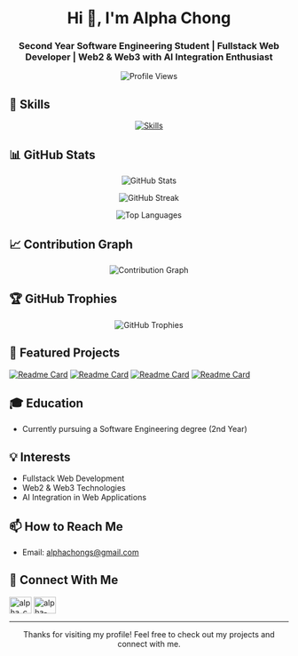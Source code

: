 <h1 align="center">Hi 👋, I'm Alpha Chong</h1>

<h3 align="center">Second Year Software Engineering Student | Fullstack Web Developer | Web2 & Web3 with AI Integration Enthusiast</h3>

<p align="center">
  <img src="https://komarev.com/ghpvc/?username=alpha031117" alt="Profile Views" />
</p>

## 🚀 Skills

<p align="center">
  <a href="https://skillicons.dev">
    <img src="https://skillicons.dev/icons?i=python,django,git,nextjs,php,tailwind,tensorflow,postman,js,java,ipfs,fastapi,flutter,c" alt="Skills"/>
  </a>
</p>

## 📊 GitHub Stats

<p align="center">
  <img src="https://github-readme-stats.vercel.app/api?username=alpha031117&show_icons=true&theme=radical" alt="GitHub Stats" />
</p>

<p align="center">
  <img src="http://github-readme-streak-stats.herokuapp.com?user=alpha031117&theme=dark&background=000000" alt="GitHub Streak" />
</p>

<p align="center">
  <img src="https://github-readme-stats.vercel.app/api/top-langs/?username=alpha031117&layout=compact&theme=vision-friendly-dark" alt="Top Languages" />
</p>

## 📈 Contribution Graph

<p align="center">
  <img src="https://github-readme-activity-graph.vercel.app/graph?username=alpha031117&theme=react-dark" alt="Contribution Graph" />
</p>

## 🏆 GitHub Trophies

<p align="center">
  <img src="https://github-profile-trophy.vercel.app/?username=alpha031117&theme=darkhub&no-frame=true&margin-w=15" alt="GitHub Trophies" />
</p>

## 🌟 Featured Projects

[![Readme Card](https://github-readme-stats.vercel.app/api/pin/?username=alpha031117&repo=tr3nity-frontend&theme=dark)](https://github.com/alpha031117/tr3nity-frontend)
[![Readme Card](https://github-readme-stats.vercel.app/api/pin/?username=alpha031117&repo=tr3nity_backend&theme=dark)](https://github.com/alpha031117/tr3nity_backend)
[![Readme Card](https://github-readme-stats.vercel.app/api/pin/?username=alpha031117&repo=Evepay-Frontend&theme=dark)](https://github.com/alpha031117/Evepay-Frontend)
[![Readme Card](https://github-readme-stats.vercel.app/api/pin/?username=alpha031117&repo=Evepay-Backend&theme=dark)](https://github.com/alpha031117/Evepay-Backend)

## 🎓 Education

- Currently pursuing a Software Engineering degree (2nd Year)

## 💡 Interests

- Fullstack Web Development
- Web2 & Web3 Technologies
- AI Integration in Web Applications

## 📫 How to Reach Me

- Email: [alphachongs@gmail.com](mailto:alphachongs@gmail.com)

## 🔗 Connect With Me

<p align="left">
  <a href="https://twitter.com/alpha_chon21129" target="blank"><img align="center" src="https://raw.githubusercontent.com/rahuldkjain/github-profile-readme-generator/master/src/images/icons/Social/twitter.svg" alt="alpha_chon21129" height="30" width="40" /></a>
  <a href="https://linkedin.com/in/alpha-chong-862747247" target="blank"><img align="center" src="https://raw.githubusercontent.com/rahuldkjain/github-profile-readme-generator/master/src/images/icons/Social/linked-in-alt.svg" alt="alpha-chong-862747247" height="30" width="40" /></a>
</p>

---

<p align="center">
  Thanks for visiting my profile! Feel free to check out my projects and connect with me.
</p>
